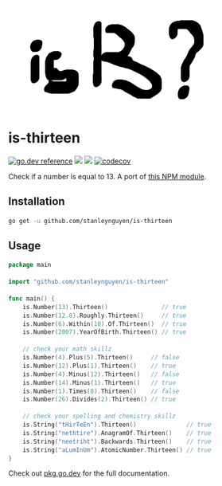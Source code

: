 ![Logo](./is-thirteen-logo.png)

# is-thirteen

[![go.dev reference](https://img.shields.io/badge/go.dev-reference-007d9c)](https://pkg.go.dev/github.com/stanleynguyen/is-thirteen)
![](https://github.com/stanleynguyen/is-thirteen/workflows/test/badge.svg)
![](https://github.com/stanleynguyen/is-thirteen/workflows/lint/badge.svg)
[![codecov](https://codecov.io/gh/stanleynguyen/is-thirteen/branch/master/graph/badge.svg)](https://codecov.io/gh/stanleynguyen/is-thirteen)

Check if a number is equal to 13. A port of [this NPM module](https://github.com/jezen/is-thirteen).

## Installation

```bash
go get -u github.com/stanleynguyen/is-thirteen
```

## Usage

```go
package main

import "github.com/stanleynguyen/is-thirteen"

func main() {
	is.Number(13).Thirteen()               // true
	is.Number(12.8).Roughly.Thirteen()     // true
	is.Number(6).Within(10).Of.Thirteen()  // true
	is.Number(2007).YearOfBirth.Thirteen() // true

	// check your math skillz
	is.Number(4).Plus(5).Thirteen()     // false
	is.Number(12).Plus(1).Thirteen()    // true
	is.Number(4).Minus(12).Thirteen()   // false
	is.Number(14).Minus(1).Thirteen()   // true
	is.Number(1).Times(8).Thirteen()    // false
	is.Number(26).Divides(2).Thirteen() // true

	// check your spelling and chemistry skillz
	is.String("tHirTeEn").Thirteen()              // true
	is.String("nethtire").AnagramOf.Thirteen()    // true
	is.String("neetriht").Backwards.Thirteen()    // true
	is.String("aLumInUm").AtomicNumber.Thirteen() // true
}

```

Check out [pkg.go.dev](https://pkg.go.dev/github.com/stanleynguyen/is-thirteen) for the full documentation.
